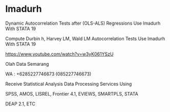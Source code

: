 # lmadurh
Dynamic Autocorrelation Tests after (OLS-ALS) Regressions Use lmadurh With STATA 19

Compute Durbin h, Harvey LM, Wald LM Autocorrelation Tests Use lmadurh With STATA 19

https://www.youtube.com/watch?v=w3yK061YSzU

Olah Data Semarang

WA : +6285227746673 (085227746673)

Receive Statistical Analysis Data Processing Services Using

SPSS, AMOS, LISREL, Frontier 4.1, EVIEWS, SMARTPLS, STATA

DEAP 2.1, ETC
